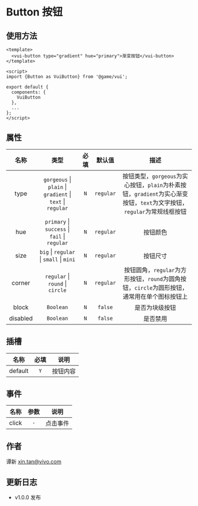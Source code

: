 # Button 按钮

## 使用方法

```vue
<template>
  <vui-button type="gradient" hue="primary">渐变按钮</vui-button>
</template>

<script>
import {Button as VuiButton} from '@game/vui';

export default {
  components: {
    VuiButton
  },
  ...
};
</script>
```

## 属性

|   名称   |                                    类型                                    | 必填 |  默认值   |                                                          描述                                                          |
| :------: | :------------------------------------------------------------------------: | :--: | :-------: | :--------------------------------------------------------------------------------------------------------------------: |
|   type   | `gorgeous` &#124; `plain` &#124; `gradient` &#124; `text` &#124; `regular` | `N`  | `regular` | 按钮类型，`gorgeous`为实心按钮，`plain`为朴素按钮，`gradient`为实心渐变按钮，`text`为文字按钮，`regular`为常规线框按钮 |
|   hue    |         `primary` &#124; `success` &#124; `fail` &#124; `regular`          | `N`  | `regular` |                                                        按钮颜色                                                        |
|   size   |            `big` &#124; `regular` &#124; `small` &#124; `mini`             | `N`  | `regular` |                                                        按钮尺寸                                                        |
|  corner  |                  `regular` &#124; `round` &#124; `circle`                  | `N`  | `regular` |              按钮圆角，`regular`为方形按钮，`round`为圆角按钮，`circle`为圆形按钮，通常用在单个图标按钮上              |
|  block   |                                 `Boolean`                                  | `N`  |  `false`  |                                                     是否为块级按钮                                                     |
| disabled |                                 `Boolean`                                  | `N`  |  `false`  |                                                        是否禁用                                                        |

## 插槽

|  名称   | 必填 |   说明   |
| :-----: | :--: | :------: |
| default | `Y`  | 按钮内容 |

## 事件

| 名称  | 参数 |   说明   |
| :---: | :--: | :------: |
| click | `-`  | 点击事件 |

## 作者

谭新 <xin.tan@vivo.com>

## 更新日志

- v1.0.0 发布

